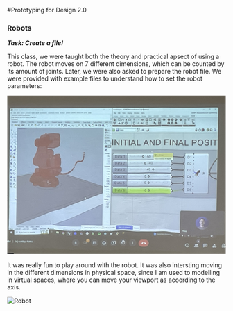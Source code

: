 #Prototyping for Design 2.0

### Robots

***Task: Create a file!***

This class, we were taught both the theory and practical apsect of using a robot. The robot moves on 7 different dimensions, which can be counted by its amount of joints. Later, we were also asked to prepare the robot file. We were provided with example files to understand how to set the robot parameters:

![Board](../images/Robots1.jpg)

It was really fun to play around with the robot. It was also intersting moving in the different dimensions in physical space, since I am used to modelling in virtual spaces, where you can move your viewport as acoording to the axis. 

![Robot](../images/Robots2.jpg)
